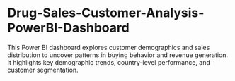 # Drug-Sales-Customer-Analysis-PowerBI-Dashboard
This Power BI dashboard explores customer demographics and sales distribution to uncover patterns in buying behavior and revenue generation. It highlights key demographic trends, country-level performance, and customer segmentation.
